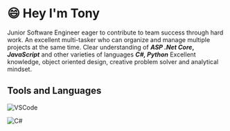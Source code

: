 # :smile: Hey I'm Tony

Junior Software Engineer eager to contribute to team success through hard work. An excellent multi-tasker who can organize and manage multiple projects at the same time. Clear understanding of __*ASP .Net Core*, *JavaScript*__ and other varieties of languages __*C#, Python*__ Excellent knowledge, object oriented design, creative problem solver and analytical mindset.

## Tools and Languages

![VSCode](C:\Users\tonit\OneDrive\Documentos\GitHub\Ho33S)

![C#](https://www.google.com/search?q=c%23+logo+png&sxsrf=ALeKk00bGoubQnC9-fq43zXHmbL4lCtIKQ:1613879599771&tbm=isch&source=iu&ictx=1&fir=hxQphvxPcSwi8M%252CFXGmD7hWMMg64M%252C_&vet=1&usg=AI4_-kRzFfCbGbEhFo9jefzCQa_GFOmsjA&sa=X&ved=2ahUKEwjOpYSCivruAhWstlkKHaGqCO8Q9QF6BAgHEAE#imgrc=hxQphvxPcSwi8M)
